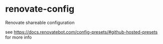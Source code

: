 # renovate-config

Renovate shareable configuration

see https://docs.renovatebot.com/config-presets/#github-hosted-presets for more info
